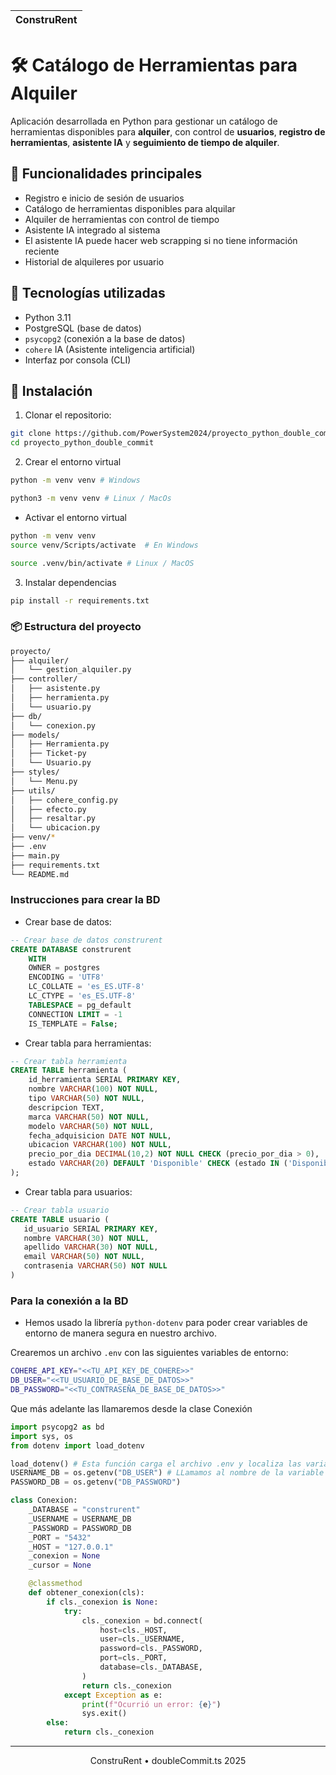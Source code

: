 |  ConstruRent |
| ------------ |

# 🛠️ Catálogo de Herramientas para Alquiler

Aplicación desarrollada en Python para gestionar un catálogo de herramientas disponibles para **alquiler**, con control de **usuarios**, **registro de herramientas**, **asistente IA** y **seguimiento de tiempo de alquiler**.

## 🚀 Funcionalidades principales

- Registro e inicio de sesión de usuarios
- Catálogo de herramientas disponibles para alquilar
- Alquiler de herramientas con control de tiempo
- Asistente IA integrado al sistema
- El asistente IA puede hacer web scrapping si no tiene información reciente
- Historial de alquileres por usuario

## 🧰 Tecnologías utilizadas

- Python 3.11
- PostgreSQL (base de datos)
- `psycopg2` (conexión a la base de datos)
- `cohere` IA (Asistente inteligencia artificial)
- Interfaz por consola (CLI)

## 🔧 Instalación

1. Clonar el repositorio:

```bash
git clone https://github.com/PowerSystem2024/proyecto_python_double_commit.ts.git
cd proyecto_python_double_commit
```

2. Crear el entorno virtual
```bash
python -m venv venv # Windows

python3 -m venv venv # Linux / MacOs
```
- Activar el entorno virtual
```bash
python -m venv venv
source venv/Scripts/activate  # En Windows

source .venv/bin/activate # Linux / MacOS
```

3. Instalar dependencias

```bash
pip install -r requirements.txt
```

### 📦 Estructura del proyecto

```bash
proyecto/
├── alquiler/
│   └── gestion_alquiler.py
├── controller/
│   ├── asistente.py  
│   ├── herramienta.py
│   └── usuario.py
├── db/
│   └── conexion.py
├── models/
│   ├── Herramienta.py
│   ├── Ticket-py 
│   └── Usuario.py
├── styles/
│   └── Menu.py
├── utils/
│   ├── cohere_config.py
│   ├── efecto.py
│   ├── resaltar.py
│   └── ubicacion.py
├── venv/*
├── .env
├── main.py
├── requirements.txt
└── README.md
```

### Instrucciones para crear la BD

- Crear base de datos:
```sql
-- Crear base de datos construrent
CREATE DATABASE construrent
    WITH 
    OWNER = postgres
    ENCODING = 'UTF8'
    LC_COLLATE = 'es_ES.UTF-8'
    LC_CTYPE = 'es_ES.UTF-8'
    TABLESPACE = pg_default
    CONNECTION LIMIT = -1
    IS_TEMPLATE = False;
```
- Crear tabla para herramientas:
```sql
-- Crear tabla herramienta
CREATE TABLE herramienta (
    id_herramienta SERIAL PRIMARY KEY,
    nombre VARCHAR(100) NOT NULL,
    tipo VARCHAR(50) NOT NULL,
    descripcion TEXT,
    marca VARCHAR(50) NOT NULL,
    modelo VARCHAR(50) NOT NULL,
    fecha_adquisicion DATE NOT NULL,
    ubicacion VARCHAR(100) NOT NULL,
    precio_por_dia DECIMAL(10,2) NOT NULL CHECK (precio_por_dia > 0),
    estado VARCHAR(20) DEFAULT 'Disponible' CHECK (estado IN ('Disponible', 'Rentado', 'En Mantenimiento', 'Fuera de Servicio'))
);
```
- Crear tabla para usuarios:
```sql
-- Crear tabla usuario
CREATE TABLE usuario (
   id_usuario SERIAL PRIMARY KEY,
   nombre VARCHAR(30) NOT NULL,
   apellido VARCHAR(30) NOT NULL,
   email VARCHAR(50) NOT NULL,
   contrasenia VARCHAR(50) NOT NULL
)
```

### Para la conexión a la BD

- Hemos usado la librería `python-dotenv` para poder crear variables de entorno de manera segura en nuestro archivo.

Crearemos un archivo `.env` con las siguientes variables de entorno:
```bash
COHERE_API_KEY="<<TU_API_KEY_DE_COHERE>>"
DB_USER="<<TU_USUARIO_DE_BASE_DE_DATOS>>"
DB_PASSWORD="<<TU_CONTRASEÑA_DE_BASE_DE_DATOS>>"
```

Que más adelante las llamaremos desde la clase Conexión
```python
import psycopg2 as bd
import sys, os
from dotenv import load_dotenv

load_dotenv() # Esta función carga el archivo .env y localiza las variables de entorno dentro de él
USERNAME_DB = os.getenv("DB_USER") # LLamamos al nombre de la variable de entorno
PASSWORD_DB = os.getenv("DB_PASSWORD")

class Conexion:
    _DATABASE = "construrent"
    _USERNAME = USERNAME_DB
    _PASSWORD = PASSWORD_DB
    _PORT = "5432"
    _HOST = "127.0.0.1"
    _conexion = None
    _cursor = None

    @classmethod
    def obtener_conexion(cls):
        if cls._conexion is None:
            try:
                cls._conexion = bd.connect(
                    host=cls._HOST,
                    user=cls._USERNAME,
                    password=cls._PASSWORD,
                    port=cls._PORT,
                    database=cls._DATABASE,
                )
                return cls._conexion
            except Exception as e:
                print(f"Ocurrió un error: {e}")
                sys.exit()
        else:
            return cls._conexion
```
---

<div align="center">
   ConstruRent • doubleCommit.ts 2025
</div>
